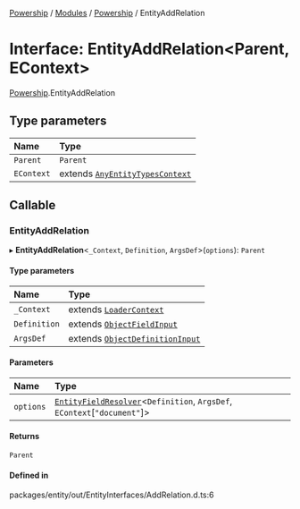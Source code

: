 [Powership](../README.md) / [Modules](../modules.md) / [Powership](../modules/Powership.md) / EntityAddRelation

# Interface: EntityAddRelation<Parent, EContext\>

[Powership](../modules/Powership.md).EntityAddRelation

## Type parameters

| Name | Type |
| :------ | :------ |
| `Parent` | `Parent` |
| `EContext` | extends [`AnyEntityTypesContext`](../modules/Powership.md#anyentitytypescontext) |

## Callable

### EntityAddRelation

▸ **EntityAddRelation**<`_Context`, `Definition`, `ArgsDef`\>(`options`): `Parent`

#### Type parameters

| Name | Type |
| :------ | :------ |
| `_Context` | extends [`LoaderContext`](Powership.LoaderContext.md) |
| `Definition` | extends [`ObjectFieldInput`](../modules/Powership.md#objectfieldinput) |
| `ArgsDef` | extends [`ObjectDefinitionInput`](../modules/Powership.md#objectdefinitioninput) |

#### Parameters

| Name | Type |
| :------ | :------ |
| `options` | [`EntityFieldResolver`](../modules/Powership.md#entityfieldresolver)<`Definition`, `ArgsDef`, `EContext`[``"document"``]\> |

#### Returns

`Parent`

#### Defined in

packages/entity/out/EntityInterfaces/AddRelation.d.ts:6
